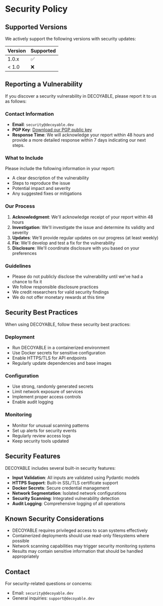 # Security Policy

## Supported Versions

We actively support the following versions with security updates:

| Version | Supported          |
| ------- | ------------------ |
| 1.0.x   | :white_check_mark: |
| < 1.0   | :x:                |

## Reporting a Vulnerability

If you discover a security vulnerability in DECOYABLE, please report it to us as follows:

### Contact Information

- **Email**: `security@decoyable.dev`
- **PGP Key**: [Download our PGP public key](https://decoyable.dev/pgp-key.asc)
- **Response Time**: We will acknowledge your report within 48 hours and provide a more detailed response within 7 days indicating our next steps.

### What to Include

Please include the following information in your report:

- A clear description of the vulnerability
- Steps to reproduce the issue
- Potential impact and severity
- Any suggested fixes or mitigations

### Our Process

1. **Acknowledgment**: We'll acknowledge receipt of your report within 48 hours
2. **Investigation**: We'll investigate the issue and determine its validity and severity
3. **Updates**: We'll provide regular updates on our progress (at least weekly)
4. **Fix**: We'll develop and test a fix for the vulnerability
5. **Disclosure**: We'll coordinate disclosure with you based on your preferences

### Guidelines

- Please do not publicly disclose the vulnerability until we've had a chance to fix it
- We follow responsible disclosure practices
- We credit researchers for valid security findings
- We do not offer monetary rewards at this time

## Security Best Practices

When using DECOYABLE, follow these security best practices:

### Deployment

- Run DECOYABLE in a containerized environment
- Use Docker secrets for sensitive configuration
- Enable HTTPS/TLS for API endpoints
- Regularly update dependencies and base images

### Configuration

- Use strong, randomly generated secrets
- Limit network exposure of services
- Implement proper access controls
- Enable audit logging

### Monitoring

- Monitor for unusual scanning patterns
- Set up alerts for security events
- Regularly review access logs
- Keep security tools updated

## Security Features

DECOYABLE includes several built-in security features:

- **Input Validation**: All inputs are validated using Pydantic models
- **HTTPS Support**: Built-in SSL/TLS certificate support
- **Docker Secrets**: Secure credential management
- **Network Segmentation**: Isolated network configurations
- **Security Scanning**: Integrated vulnerability detection
- **Audit Logging**: Comprehensive logging of all operations

## Known Security Considerations

- DECOYABLE requires privileged access to scan systems effectively
- Containerized deployments should use read-only filesystems where possible
- Network scanning capabilities may trigger security monitoring systems
- Results may contain sensitive information that should be handled appropriately

## Contact

For security-related questions or concerns:

- Email: `security@decoyable.dev`
- General inquiries: `support@decoyable.dev`
